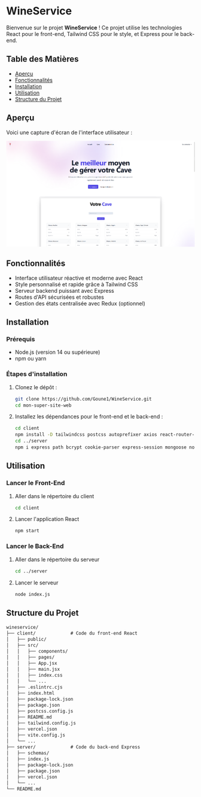 # WineService

Bienvenue sur le projet **WineService** ! Ce projet utilise les technologies React pour le front-end, Tailwind CSS pour le style, et Express pour le back-end.

## Table des Matières

- [Aperçu](#aperçu)
- [Fonctionnalités](#fonctionnalités)
- [Installation](#installation)
- [Utilisation](#utilisation)
- [Structure du Projet](#structure-du-projet)

## Aperçu

Voici une capture d'écran de l'interface utilisateur :

![Aperçu du site](./client/public/image/app_screenshot.png)

## Fonctionnalités

- Interface utilisateur réactive et moderne avec React
- Style personnalisé et rapide grâce à Tailwind CSS
- Serveur backend puissant avec Express
- Routes d'API sécurisées et robustes
- Gestion des états centralisée avec Redux (optionnel)

## Installation

### Prérequis

- Node.js (version 14 ou supérieure)
- npm ou yarn

### Étapes d'installation

1. Clonez le dépôt :

   ```bash
   git clone https://github.com/Goune1/WineService.git
   cd mon-super-site-web

2. Installez les dépendances pour le front-end et le back-end :

   ```bash
   cd client
   npm install -D tailwindcss postcss autoprefixer axios react-router-dom @headlessui/react @heroicons/react js-cookie
   cd ../server
   npm i express path bcrypt cookie-parser express-session mongoose nodemailer connect-mongodb-session cors axios body-parser  

## Utilisation

### Lancer le Front-End 

1. Aller dans le répertoire du client

   ```bash
   cd client

2. Lancer l'application React

   ```bash
   npm start

### Lancer le Back-End

1. Aller dans le répertoire du serveur

   ```bash
   cd ../server

2. Lancer le serveur

   ```bash
   node index.js

## Structure du Projet

   ```plaintext
   wineservice/
   ├── client/             # Code du front-end React
   │   ├── public/
   │   ├── src/
   │   │   ├── components/
   │   │   ├── pages/
   │   │   ├── App.jsx
   │   │   ├── main.jsx
   │   │   ├── index.css
   │   │   └── ...
   │   ├── .eslintrc.cjs
   │   ├── index.html
   │   ├── package-lock.json
   │   ├── package.json
   │   ├── postcss.config.js
   │   ├── README.md
   │   ├── tailwind.config.js
   │   ├── vercel.json
   │   ├── vite.config.js
   │   └── ...
   ├── server/             # Code du back-end Express
   │   ├── schemas/
   │   ├── index.js
   │   ├── package-lock.json
   │   ├── package.json
   │   ├── vercel.json
   │   └── ... 
   └── README.md
